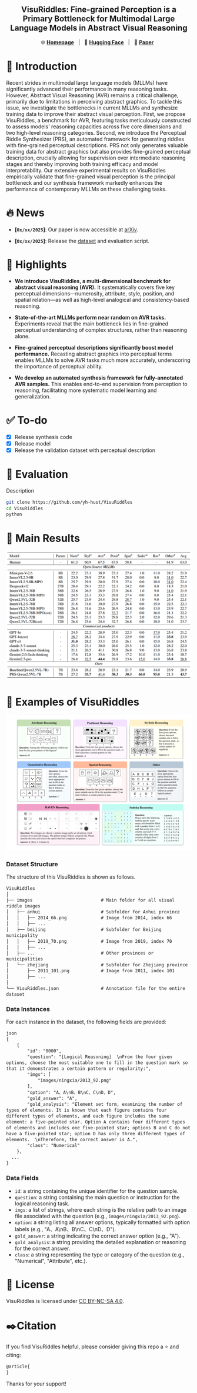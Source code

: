 <p align="center">

  <h2 align="center"><strong>VisuRiddles: Fine-grained Perception is a Primary Bottleneck for Multimodal Large Language Models in Abstract Visual Reasoning</strong></h2>

<p align="center">
        🌐 <a href=""><b>Homepage</b></a>&nbsp&nbsp | &nbsp&nbsp🤗 <a href="https://huggingface.co/datasets/yh0075/VisuRiddles"><b>Hugging Face</b></a>&nbsp&nbsp | &nbsp&nbsp📑 <a href=""><b>Paper</b></a>&nbsp&nbsp
</p>


# 👋 Introduction
Recent strides in multimodal large language models (MLLMs) have significantly advanced their performance in many reasoning tasks. However, Abstract Visual Reasoning (AVR) remains a critical challenge, primarily due to limitations in perceiving abstract graphics. To tackle this issue, we investigate the bottlenecks in current MLLMs and synthesize training data to improve their abstract visual perception. First, we propose VisuRiddles, a benchmark for AVR, featuring tasks meticulously constructed to assess models' reasoning capacities across five core dimensions and two high-level reasoning categories. Second, we introduce the Perceptual Riddle Synthesizer (PRS),  an automated framework for generating riddles with fine-grained perceptual descriptions. PRS not only generates valuable training data for abstract graphics but also provides fine-grained perceptual description, crucially allowing for supervision over intermediate reasoning stages and thereby improving both training efficacy and model interpretability. Our extensive experimental results on VisuRiddles empirically validate that fine-grained visual perception is the principal bottleneck and our synthesis framework markedly enhances the performance of contemporary MLLMs on these challenging tasks.


# 🔥 News

- **[`0x/xx/2025`]**: Our paper is now accessible at [arXiv]().

- **[`0x/xx/2025`]**: Release the [dataset](https://huggingface.co/datasets/yh0075/VisuRiddles) and evaluation script.


# 📌 Highlights


- **We introduce VisuRiddles, a multi-dimensional benchmark for abstract visual reasoning (AVR).** It systematically covers five key perceptual dimensions—numerosity, attribute, style, position, and spatial relation—as well as high-level analogical and consistency-based reasoning.

- **State-of-the-art MLLMs perform near random on AVR tasks.** Experiments reveal that the main bottleneck lies in fine-grained perceptual understanding of complex structures, rather than reasoning alone.

- **Fine-grained perceptual descriptions significantly boost model performance.** Recasting abstract graphics into perceptual terms enables MLLMs to solve AVR tasks much more accurately, underscoring the importance of perceptual ability.

- **We develop an automated synthesis framework for fully-annotated AVR samples.** This enables end-to-end supervision from perception to reasoning, facilitating more systematic model learning and generalization.

# ✅ To-do
- [x] Release synthesis code
- [x] Release model
- [x] Release the validation dataset with perceptual description

# 🔨 Evaluation
Description
```bash
git clone https://github.com/yh-hust/VisuRiddles
cd VisuRiddles
python 
```


# 📖 Main Results
![main_results](assets/main_results.png)


# 🧩 Examples of VisuRiddles
![examples](assets/examples.png)

### Dataset Structure
The structure of this VisuRiddles is shown as follows.
```
VisuRiddles
│
├── images                          # Main folder for all visual riddle images
│   ├── anhui                       # Subfolder for Anhui province
│   │   ├── 2014_66.png             # Image from 2014, index 66
│   │   ├── ...
│   ├── beijing                     # Subfolder for Beijing municipality
│   │   ├── 2019_70.png             # Image from 2019, index 70
│   │   ├── ...
│   ├── ...                         # Other provinces or municipalities
│   └── zhejiang                    # Subfolder for Zhejiang province
│       ├── 2011_101.png            # Image from 2011, index 101
│       ├── ...
│
└── VisuRiddles.json                # Annotation file for the entire dataset

```

### Data Instances
For each instance in the dataset, the following fields are provided:
```
json
{
    {
        "id": "0000",
        "question": "[Logical Reasoning]  \nFrom the four given options, choose the most suitable one to fill in the question mark so that it demonstrates a certain pattern or regularity:",
        "imgs": [
            "images/ningxia/2013_92.png"
        ],
        "option": "A、A\nB、B\nC、C\nD、D",
        "gold_answer": "A",
        "gold_analysis": "Element set form, examining the number of types of elements. It is known that each figure contains four different types of elements, and each figure includes the same element: a five-pointed star. Option A contains four different types of elements and includes one five-pointed star; options B and C do not have a five-pointed star; option D has only three different types of elements.  \nTherefore, the correct answer is A.",
        "class": "Numerical"
    },
  ...
}

```
### Data Fields
- `id`: a string containing the unique identifier for the question sample.
- `question`: a string containing the main question or instruction for the logical reasoning task.
- `imgs`: a list of strings, where each string is the relative path to an image file associated with the question (e.g., `images/ningxia/2013_92.png`).
- `option`: a string listing all answer options, typically formatted with option labels (e.g., "A、A\nB、B\nC、C\nD、D").
- `gold_answer`: a string indicating the correct answer option (e.g., "A").
- `gold_analysis`: a string providing the detailed explanation or reasoning for the correct answer.
- `class`: a string representing the type or category of the question (e.g., "Numerical", "Attribute", etc.).



# 📜 License
VisuRiddles is licensed under [CC BY-NC-SA 4.0](https://creativecommons.org/licenses/by-nc-sa/4.0/).

# ✒️Citation

If you find VisuRiddles helpful, please consider giving this repo a :star: and citing:

```latex
@article{
}
```

Thanks for your support!



